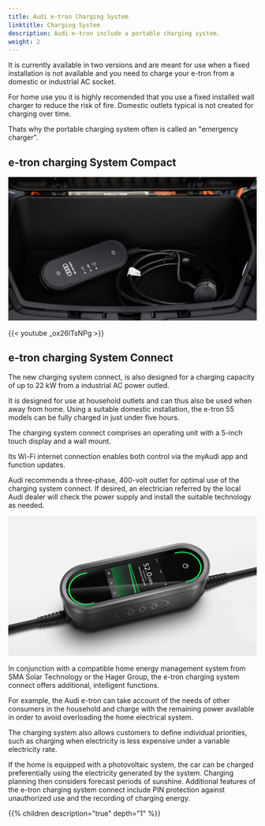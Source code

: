 ```yaml
---
title: Audi e-tron Charging System
linktitle: Charging System
description: Audi e-tron include a portable charging system.
weight: 2
---
```


It is currently available in two versions and are meant for use when a fixed installation is not available and you need to charge your e-tron from a domestic or industrial AC socket.

For home use you it is highly recomended that you use a fixed installed wall charger to reduce the risk of fire. Domestic outlets typical is not created for charging over time.

Thats why the portable charging system often is called an "emergency charger".

## e-tron charging System Compact

![Charging system](chargingsystemcompact.jpg "Charging system compact")

{{< youtube _ox26lTsNPg >}}

## e-tron charging System Connect

The new charging system connect, is also designed for a charging capacity of up to 22 kW from a industrial AC power outled.

It is designed for use at household outlets and can thus also be used when away from home. Using a suitable domestic installation, the e-tron 55 models can be fully charged in just under five hours. 

The charging system connect comprises an operating unit with a 5-inch touch display and a wall mount.

Its Wi-Fi internet connection enables both control via the myAudi app and function updates.

Audi recommends a three-phase, 400-volt outlet for optimal use of the charging system connect. If desired, an electrician referred by the local Audi dealer will check the power supply and install the suitable technology as needed.

![Charging system](chargingsystemconnect.jpg "Charging system connect")

In conjunction with a compatible home energy management system from SMA Solar Technology or the Hager Group, the e-tron charging system connect offers additional, intelligent functions. 

For example, the Audi e-tron can take account of the needs of other consumers in the household and charge with the remaining power available in order to avoid overloading the home electrical system. 

The charging system also allows customers to define individual priorities, such as charging when electricity is less expensive under a variable electricity rate. 

If the home is equipped with a photovoltaic system, the car can be charged preferentially using the electricity generated by the system. Charging planning then considers forecast periods of sunshine.
Additional features of the e-tron charging system connect include PIN protection against unauthorized use and the recording of charging energy.


{{% children description="true" depth="1" %}}
